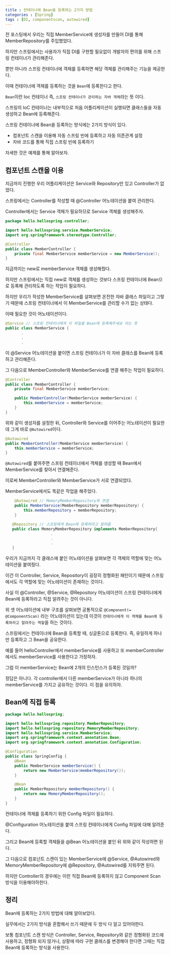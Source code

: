 ```yaml
---
title : 컨테이너에 Bean을 등록하는 2가지 방법
categories : [Spring]
tags : [DI, componentscan, autowired]
---
```




전 포스팅에서 우리는 직접 MemberService에 생성자를 만들어 DI를 통해 MemberRepository를 주입했었다.

하지만 스프링에서는 사용자가 직접 DI를 구현할 필요없이 개발자의 편의를 위해 스프링 컨테이너가 관리해준다.

뿐만 아니라 스프링 컨테이너에 객체를 등록하면 해당 객체를 관리해주는 기능을 제공한다.

이때 컨테이너에 객체를 등록하는 것을 `Bean`에 등록한다고 한다.

`Bean`이란 Ioc 컨테이너 즉, `스프링 컨테이너가 관리하는 자바 객체`라는 뜻 이다.

스프링의 IoC 컨테이너는 내부적으로 처음 어플리케이션이 실행되면 클래스들을 자동 생성하고 Bean에 등록해준다.

스프링 컨테이너에 Bean을 등록하는 방식에는 2가지 방식이 있다.

- 컴포넌트 스캔을 이용해 자동 스프링 빈에 등록하고 자동 의존관계 설정
- 자바 코드를 통해 직접 스프링 빈에 등록하기

자세한 것은 예제를 통해 알아보자.

## 컴포넌트 스캔을 이용

지금까지 진행한 우리 어플리케이션은 Service와 Repository만 있고 Controller가 없었다.

스프링에서는 Controller를 작성할 때 @Controller 어노테이션을 붙여 관리한다.

Controller에서는 Service 객체가 필요하므로 Service 객체를 생성해주자.

```java
package hello.hellospring.controller;

import hello.hellospring.service.MemberService;
import org.springframework.stereotype.Controller;

@Controller
public class MemberController {
    private final MemberService memberService = new MemberService();
}
```

지금까지는 new로 memberService 객체를 생성해줬다.

하지만 스프링에서는 직접 new로 객체를 생성하는 것보다 스프링 컨테이너에 Bean으로 등록해 관리하도록 하는 작업이 필요하다.

하지만 우리가 작성한 MemberService를 살펴보면 온전한 자바 클래스 파일이고 그렇기 때문에 스프링 컨테이너에서 이 MemberService를 관리할 수가 없는 상태다.

이때 필요한 것이 어노테이션이다.

```java
@Service // 스프링 컨테이너에게 이 파일을 Bean에 등록해주세요 라는 뜻
public class MemberService {
 	   .
 	   .
 	   .
```

이 @Service 어노테이션을 붙이면 스프링 컨테이너가 이 자바 클래스를 Bean에 등록하고 관리해준다.

그 다음으로 MemberController와 MemberService를 연결 해주는 작업이 필요하다.

```java
@Controller
public class MemberController {
    private final MemberService memberService;

    public MemberController(MemberService memberService) {
        this.memberService = memberService;
    }
}
```

위와 같이 생성자를 설정한 뒤, Controller와 Service를 이어주는 어노테이션이 필요한데 그게 바로 `@Autowired`이다.

```java
@Autowired
public MemberController(MemberService memberService) {
    this.memberService = memberService;
}
```

`@Autowired`를 붙여주면 스프링 컨테이너에서 객체를 생성할 때 Bean에서 MemberService를 찾아서 연결해준다.

이로써 MemberController와 MemberService가 서로 연결되었다.

MemberService에서도 똑같은 작업을 해주었다.

```java
 	@Autowired // MemoryMemberRepository와 연결
    public MemberService(MemberRepository memberRepository) {
        this.memberRepository = memberRepository;
    }

   @Repository // 스프링에게 Bean에 등록하라고 알려줌
   public class MemoryMemberRepository implements MemberRepository{
       				.
                    .
                    .
   }
```



우리가 지금까지 각 클래스에 붙인 어노테이션을 살펴보면 각 객체의 역할에 맞는 어노테이션을 붙여줬다.

이건 이 Controller, Service, Repository이 굉장히 정형화된 패턴이기 때문에 스프링에서도 각 역할에 맞는 어노테이션이 존재하는 것이다.



사실 이 @Controller, @Service, @Repository 어노테이션이 스프링 컨테이너에게 Bean에 등록하라고 직접 알려주는 것이 아니다.

위 셋 어노테이션에 내부 구조를 살펴보면 공통적으로 `@Component(= @ComponentScan)` 라는 어노테이션이 있는데 이것이 `컨테이너에게 이 객체를 Bean에 등록하라고 알려주는 역할`을 하는 것이다. 



스프링에서는 컨테이너에 Bean을 등록할 때, 싱글톤으로 등록한다. 즉, 유일하게 하나만 등록하고 그 Bean을 공유한다. 

예를 들어 helloController에서 memberService를 사용하고 또 memberController에서도 memberService를 사용한다고 가정하자. 

그럼 이 memberService는 Bean에 2개의 인스턴스가 등록된 것일까?

정답은 아니다. 각 controller에서 다른 memberService가 아니라 하나의 memberService를 가지고 공유하는 것이다. 이 점을 유의하자.



## Bean에 직접 등록

```java
package hello.hellospring;

import hello.hellospring.repository.MemberRepository;
import hello.hellospring.repository.MemoryMemberRepository;
import hello.hellospring.service.MemberService;
import org.springframework.context.annotation.Bean;
import org.springframework.context.annotation.Configuration;

@Configuration
public class SpringConfig {
    @Bean
    public MemberService memberService() {
        return new MemberService(memberRepository());
    }

    @Bean
    public MemberRepository memberRepository() {
        return new MemoryMemberRepository();
    }
}
```

컨테이너에 객체를 등록하기 위한 Config 파일이 필요하다.

@Configuration 어노테이션을 붙여 스프링 컨테이너에게 Config 파일에 대해 알려준다.

그리고 Bean에 등록할 객체들을 @Bean 어노테이션을 붙인 뒤 위와 같이 작성하면 된다.

그 다음으로 컴포넌트 스캔이 있는 MemberService에 @Service, @Autowired와 MemoryMemberRepository에 @Repository, @Autowired를 지워주면 된다.

하지만 Controller의 경우에는 이런 직접 Bean에 등록하지 않고 Component Scan 방식을 이용해야하한다.



## 정리

Bean에 등록하는 2가지 방법에 대해 알아보았다.

실무에서는 2가지 방식을 혼합해서 쓰기 때문에 두 방식 다 알고 있어야한다.

보통 컴포넌트 스캔 방식은 Controller, Service, Repository와 같은 정형화된 코드에 사용하고, 정형화 되지 않거나, 상황에 따라 구현 클래스를 변경해야 한다면 그때는 직접 Bean에 등록하는 방식을 사용한다.
